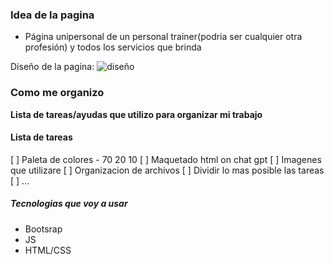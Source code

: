 ### Idea de la pagina

- Página unipersonal de un personal trainer(podria ser cualquier otra profesión) y todos los servicios que brinda

Diseño de la pagina: ![diseño](https://alvarobuenoworkout.com/)

### Como me organizo

**Lista de tareas/ayudas que utilizo para organizar mi trabajo**

#### Lista de tareas

[ ] Paleta de colores - 70 20 10
[ ] Maquetado html on chat gpt
[ ] Imagenes que utilizare
[ ] Organizacion de archivos
[ ] Dividir lo mas posible las tareas
[ ] ...

##### Tecnologias que voy a usar

- Bootsrap
- JS
- HTML/CSS
